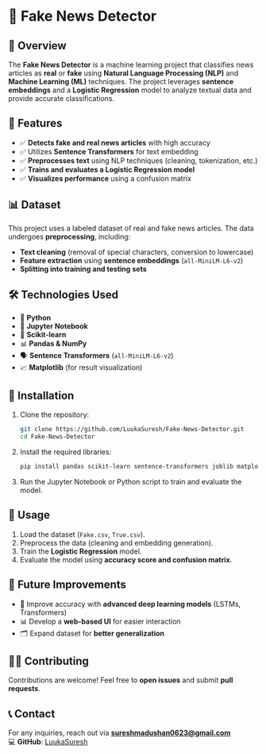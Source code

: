 # 📰 Fake News Detector

## 📌 Overview
The **Fake News Detector** is a machine learning project that classifies news articles as **real** or **fake** using **Natural Language Processing (NLP)** and **Machine Learning (ML)** techniques. The project leverages **sentence embeddings** and a **Logistic Regression** model to analyze textual data and provide accurate classifications.

## 🚀 Features
- ✅ **Detects fake and real news articles** with high accuracy
- ✅ Utilizes **Sentence Transformers** for text embedding
- ✅ **Preprocesses text** using NLP techniques (cleaning, tokenization, etc.)
- ✅ **Trains and evaluates a Logistic Regression model**
- ✅ **Visualizes performance** using a confusion matrix

## 📊 Dataset
This project uses a labeled dataset of real and fake news articles. The data undergoes **preprocessing**, including:
- **Text cleaning** (removal of special characters, conversion to lowercase)
- **Feature extraction** using **sentence embeddings** (`all-MiniLM-L6-v2`)
- **Splitting into training and testing sets**

## 🛠️ Technologies Used
- 🐍 **Python**
- 📒 **Jupyter Notebook**
- 🤖 **Scikit-learn**
- 📊 **Pandas & NumPy**
- 🗣️ **Sentence Transformers** (`all-MiniLM-L6-v2`)
- 📈 **Matplotlib** (for result visualization)

## 📌 Installation
1. Clone the repository:
   ```bash
   git clone https://github.com/LuukaSuresh/Fake-News-Detector.git
   cd Fake-News-Detector
   ```
2. Install the required libraries:
   ```bash
   pip install pandas scikit-learn sentence-transformers joblib matplotlib
   ```
3. Run the Jupyter Notebook or Python script to train and evaluate the model.

## 📌 Usage
1. Load the dataset (`Fake.csv`, `True.csv`).
2. Preprocess the data (cleaning and embedding generation).
3. Train the **Logistic Regression** model.
4. Evaluate the model using **accuracy score and confusion matrix**.

## 📌 Future Improvements
- 🚀 Improve accuracy with **advanced deep learning models** (LSTMs, Transformers)
- 📊 Develop a **web-based UI** for easier interaction
- 🗂️ Expand dataset for **better generalization**

## 👨‍💻 Contributing
Contributions are welcome! Feel free to **open issues** and submit **pull requests**.

## 📞 Contact
For any inquiries, reach out via **[sureshmadushan0623@gmail.com](mailto:sureshmadushan0623@gmail.com)**  
💻 **GitHub**: [LuukaSuresh](https://github.com/LuukaSuresh)

